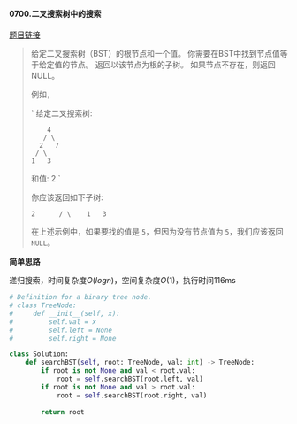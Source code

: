 #### 0700.二叉搜索树中的搜索


[题目链接](https://leetcode-cn.com/problems/search-in-a-binary-search-tree)


> 给定二叉搜索树（BST）的根节点和一个值。 你需要在BST中找到节点值等于给定值的节点。 返回以该节点为根的子树。 如果节点不存在，则返回 NULL。
>
> 例如，
>
> `
> 给定二叉搜索树:
> 
>         4
>        / \
>       2   7
>      / \
>     1   3
> 
> 和值: 2
> `
>
> 你应该返回如下子树:
>
> `
>       2     
>      / \   
>     1   3
> `
>
> 在上述示例中，如果要找的值是 `5`，但因为没有节点值为 `5`，我们应该返回 `NULL`。

**简单思路**

递归搜索，时间复杂度$O(logn)$，空间复杂度$O(1)$，执行时间116ms

```python
# Definition for a binary tree node.
# class TreeNode:
#     def __init__(self, x):
#         self.val = x
#         self.left = None
#         self.right = None

class Solution:
    def searchBST(self, root: TreeNode, val: int) -> TreeNode:     
        if root is not None and val < root.val:
            root = self.searchBST(root.left, val)
        if root is not None and val > root.val:
            root = self.searchBST(root.right, val)
        
        return root
```

